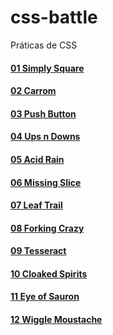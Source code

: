 # css-battle
 Práticas de CSS

#### <a href="https://josimarmg.github.io/css-battle/01-pilot-battle/01-simply-square.html">01 Simply Square</a>
#### <a href="https://josimarmg.github.io/css-battle/01-pilot-battle/02-carrom.html">02 Carrom</a>
#### <a href="https://josimarmg.github.io/css-battle/01-pilot-battle/03-push-button.html">03 Push Button</a>
#### <a href="https://josimarmg.github.io/css-battle/01-pilot-battle/04-ups-n-downs.html">04 Ups n Downs</a>
#### <a href="https://josimarmg.github.io/css-battle/01-pilot-battle/05-acid-rain.html">05 Acid Rain</a>
#### [06 Missing Slice](https://josimarmg.github.io/css-battle/01-pilot-battle/06-missing-slice.html)
#### [07 Leaf Trail](https://josimarmg.github.io/css-battle/01-pilot-battle/07-leafy-trail.html)
#### [08 Forking Crazy](https://josimarmg.github.io/css-battle/01-pilot-battle/08-forking-crazy.html)
#### [09 Tesseract](https://josimarmg.github.io/css-battle/01-pilot-battle/09-tesseract.html)
#### [10 Cloaked Spirits](https://josimarmg.github.io/css-battle/01-pilot-battle/10-cloaked-spirits.html)
#### [11 Eye of Sauron](https://josimarmg.github.io/css-battle/01-pilot-battle/11-eye-of-sauron.html)
#### [12 Wiggle Moustache](https://josimarmg.github.io/css-battle/01-pilot-battle/12-wiggly-moustache.html)